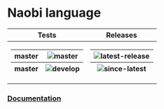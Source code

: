 # Naobi language

[master-tests]:https://github.com/vrodedanya/naobi/actions/workflows/autotests.yml/badge.svg?branch=master
[develop-tests]:https://github.com/vrodedanya/naobi/actions/workflows/autotests.yml/badge.svg?branch=develop
[latest-release]:https://img.shields.io/github/v/release/vrodedanya/naobi?label=latest%20release
[since-release]:https://img.shields.io/github/commits-since/vrodedanya/naobi/latest/master

| Tests                                                                                                                                            | Releases                                                                                                                          |
|--------------------------------------------------------------------------------------------------------------------------------------------------|-----------------------------------------------------------------------------------------------------------------------------------|
| <table><thead><tr><th>master</th><th>![master][master-tests]</th></tr><tr><th>master</th><th>![develop][develop-tests]</th></tr></thead></table> | <table><thead><tr><th>![latest-release][latest-release]</th></tr><tr><th>![since-latest][since-release]</th></tr></thead></table> |



### [Documentation](https://vrodedanya.github.io/naobi/)